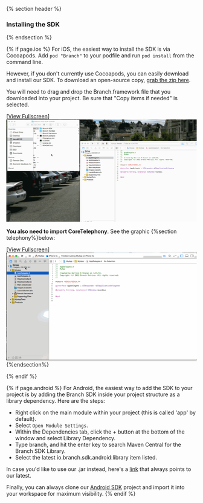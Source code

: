 {% section header %}
### Installing the SDK
{% endsection %}

{% if page.ios %}
For iOS, the easiest way to install the SDK is via Cocoapods. Add `pod "Branch"` to your podfile and run `pod install` from the command line.

However, if you don't currently use Cocoapods, you can easily download and install our SDK. To download an open-source copy, [grab the zip here](https://github.com/BranchMetrics/Branch-ios-sdk).

You will need to drag and drop the Branch.framework file that you downloaded into your project. Be sure that "Copy items if needed" is selected.

[[View Fullscreen](/img/ingredients/configuring_the_client/ios_importing.gif)]
![importing SDK](/img/ingredients/configuring_the_client/ios_importing.gif)

**You also need to import CoreTelephony**. See the graphic {%section telephony%}below:

[[View Fullscreen](/img/ingredients/configuring_the_client/ios_core_telephony.gif)]
![importing Core Telephony](/img/ingredients/configuring_the_client/ios_core_telephony.gif){%endsection%}

{% endif %}
<!---       /iOS-specific installing the SDK -->




{% if page.android %}
For Android, the easiest way to add the SDK to your project is by adding the Branch SDK inside your project structure as a library dependency. Here are the steps: 

- Right click on the main module within your project (this is called 'app' by default).
- Select `Open Module Settings`.
- Within the Dependencies tab, click the + button at the bottom of the window and select Library Dependency. 
- Type branch, and hit the enter key to search Maven Central for the Branch SDK Library.
- Select the latest io.branch.sdk.android:library item listed.

In case you'd like to use our .jar instead, here's a [link](https://s3-us-west-1.amazonaws.com/branchhost/Branch-Android-SDK.zip) that always points to our latest.

Finally, you can always clone our [Android SDK](https://github.com/BranchMetrics/branch-android-sdk) project and import it into your workspace for maximum visibility. 
{% endif %}
<!---       /Android-specific installing the SDK -->
